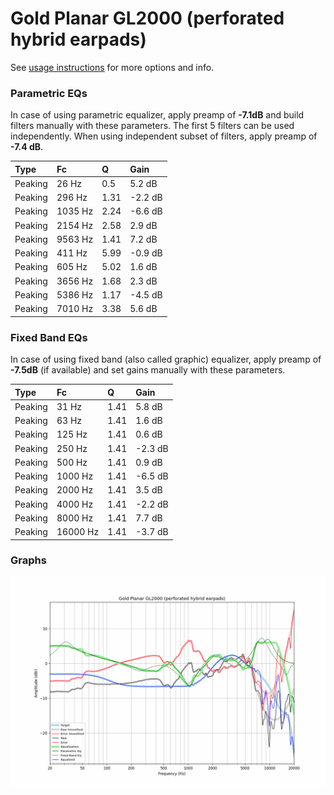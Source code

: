 # Gold Planar GL2000 (perforated hybrid earpads)
See [usage instructions](https://github.com/jaakkopasanen/AutoEq#usage) for more options and info.

### Parametric EQs
In case of using parametric equalizer, apply preamp of **-7.1dB** and build filters manually
with these parameters. The first 5 filters can be used independently.
When using independent subset of filters, apply preamp of **-7.4 dB**.

| Type    | Fc      |    Q | Gain    |
|:--------|:--------|:-----|:--------|
| Peaking | 26 Hz   | 0.5  | 5.2 dB  |
| Peaking | 296 Hz  | 1.31 | -2.2 dB |
| Peaking | 1035 Hz | 2.24 | -6.6 dB |
| Peaking | 2154 Hz | 2.58 | 2.9 dB  |
| Peaking | 9563 Hz | 1.41 | 7.2 dB  |
| Peaking | 411 Hz  | 5.99 | -0.9 dB |
| Peaking | 605 Hz  | 5.02 | 1.6 dB  |
| Peaking | 3656 Hz | 1.68 | 2.3 dB  |
| Peaking | 5386 Hz | 1.17 | -4.5 dB |
| Peaking | 7010 Hz | 3.38 | 5.6 dB  |

### Fixed Band EQs
In case of using fixed band (also called graphic) equalizer, apply preamp of **-7.5dB**
(if available) and set gains manually with these parameters.

| Type    | Fc       |    Q | Gain    |
|:--------|:---------|:-----|:--------|
| Peaking | 31 Hz    | 1.41 | 5.8 dB  |
| Peaking | 63 Hz    | 1.41 | 1.6 dB  |
| Peaking | 125 Hz   | 1.41 | 0.6 dB  |
| Peaking | 250 Hz   | 1.41 | -2.3 dB |
| Peaking | 500 Hz   | 1.41 | 0.9 dB  |
| Peaking | 1000 Hz  | 1.41 | -6.5 dB |
| Peaking | 2000 Hz  | 1.41 | 3.5 dB  |
| Peaking | 4000 Hz  | 1.41 | -2.2 dB |
| Peaking | 8000 Hz  | 1.41 | 7.7 dB  |
| Peaking | 16000 Hz | 1.41 | -3.7 dB |

### Graphs
![](./Gold%20Planar%20GL2000%20(perforated%20hybrid%20earpads).png)